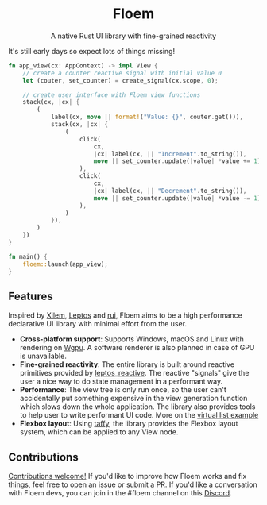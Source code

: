 <div align="center">

# Floem

A native Rust UI library with fine-grained reactivity
</div>

It's still early days so expect lots of things missing!

```rust
fn app_view(cx: AppContext) -> impl View {
    // create a counter reactive signal with initial value 0
    let (couter, set_counter) = create_signal(cx.scope, 0);

    // create user interface with Floem view functions
    stack(cx, |cx| {
        (
            label(cx, move || format!("Value: {}", couter.get())),
            stack(cx, |cx| {
                (
                    click(
                        cx,
                        |cx| label(cx, || "Increment".to_string()),
                        move || set_counter.update(|value| *value += 1),
                    ),
                    click(
                        cx,
                        |cx| label(cx, || "Decrement".to_string()),
                        move || set_counter.update(|value| *value -= 1),
                    ),
                )
            }),
        )
    })
}

fn main() {
    floem::launch(app_view);
}
```


## Features
Inspired by [Xilem](https://github.com/linebender/xilem), [Leptos](https://github.com/leptos-rs/leptos) and [rui](https://github.com/audulus/rui), Floem aims to be a high performance declarative UI library with minimal effort from the user. 
- **Cross-platform support**: Supports Windows, macOS and Linux with rendering on [Wgpu](https://github.com/gfx-rs/wgpu). A software renderer is also planned in case of GPU is unavailable.
- **Fine-grained reactivity**: The entire library is built around reactive primitives provided by [leptos_reactive](https://crates.io/crates/leptos_reactive). The reactive "signals" give the user a nice way to do state management in a performant way.
- **Performance**: The view tree is only run once, so the user can't accidentally put something expensive in the view generation function which slows down the whole application. The library also provides tools to help user to write performant UI code. More on the [virtual list example](https://github.com/lapce/floem/tree/main/examples/virtual_list)
- **Flexbox layout**: Using [taffy](https://crates.io/crates/taffy), the library provides the Flexbox layout system, which can be applied to any View node.


## Contributions
[Contributions welcome!](CONTRIBUTING.md) If you'd like to improve how Floem works and fix things, feel free to open an issue or submit a PR. If you'd like a conversation with Floem devs, you can join in the #floem channel on this [Discord](https://discord.gg/RB6cRYerXX).
